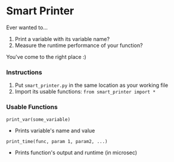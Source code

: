 # Smart Printer

Ever wanted to...
1. Print a variable with its variable name?
2. Measure the runtime performance of your function? 

You've come to the right place :)


### Instructions
1. Put `smart_printer.py` in the same location as your working file
2. Import its usable functions: `from smart_printer import *`


### Usable Functions
`print_var(some_variable)`
* Prints variable's name and value

`print_time(func, param 1, param2, ...)`
* Prints function's output and runtime (in microsec)
